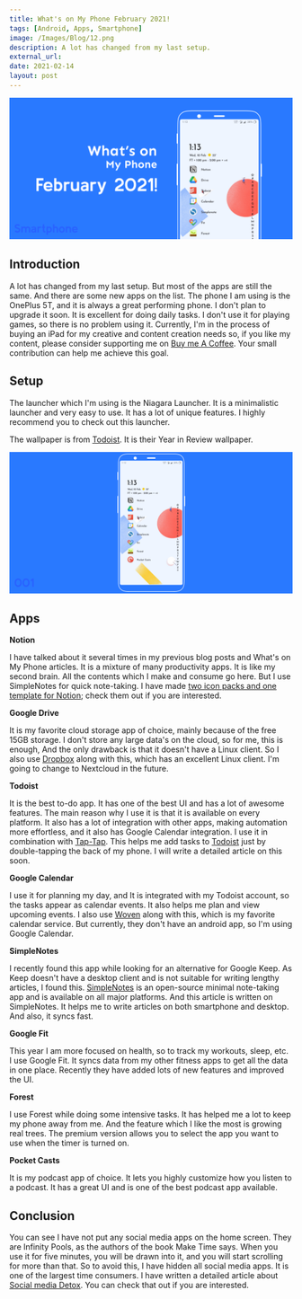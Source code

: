 ```yaml
---
title: What's on My Phone February 2021!
tags: [Android, Apps, Smartphone]
image: /Images/Blog/12.png
description: A lot has changed from my last setup.
external_url:
date: 2021-02-14
layout: post
---
```


![alt text](/Images/Blog/12.png "1")

## Introduction

A lot has changed from my last setup. But most of the apps are still the same. And there are some new apps on the list. The phone I am using is the OnePlus 5T, and it is always a great performing phone. I don't plan to upgrade it soon. It is excellent for doing daily tasks. I don't use it for playing games, so there is no problem using it. Currently, I'm in the process of buying an iPad for my creative and content creation needs so, if you like my content, please consider supporting me on [Buy me A Coffee](https://www.buymeacoffee.com/vyshnav). Your small contribution can help me achieve this goal.

## Setup

The launcher which I'm using is the Niagara Launcher. It is a minimalistic launcher and very easy to use. It has a lot of unique features. I highly recommend you to check out this launcher.

The wallpaper is from [Todoist](/resources/referrals/#todoist). It is their Year in Review wallpaper.

![alt text](/Images/Blog/12-1.png "My Homescreen")

## Apps

**Notion**

I have talked about it several times in my previous blog posts and What's on My Phone articles. It is a mixture of many productivity apps. It is like my second brain. All the contents which I make and consume go here. But I use SimpleNotes for quick note-taking. I have made [two icon packs and one template for Notion](/blog/tags#notion); check them out if you are interested.

**Google Drive**

It is my favorite cloud storage app of choice, mainly because of the free 15GB storage. I don't store any large data's on the cloud, so for me, this is enough, And the only drawback is that it doesn't have a Linux client. So I also use [Dropbox](/resources/referrals/#dropbox) along with this, which has an excellent Linux client. I'm going to change to Nextcloud in the future.

**Todoist**

It is the best to-do app. It has one of the best UI and has a lot of awesome features. The main reason why I use it is that it is available on every platform. It also has a lot of integration with other apps, making automation more effortless, and it also has Google Calendar integration. I use it in combination with [Tap-Tap](https://github.com/KieronQuinn/TapTap). This helps me add tasks to [Todoist](/resources/referrals/#todoist) just by double-tapping the back of my phone. I will write a detailed article on this soon.

**Google Calendar**

I use it for planning my day, and It is integrated with my Todoist account, so the tasks appear as calendar events. It also helps me plan and view upcoming events. I also use [Woven](https://woven.com/ref/vyshnav0039) along with this, which is my favorite calendar service. But currently, they don't have an android app, so I'm using Google Calendar.

**SimpleNotes**

I recently found this app while looking for an alternative for Google Keep. As Keep doesn't have a desktop client and is not suitable for writing lengthy articles, I found this. [SimpleNotes](https://simplenote.com/) is an open-source minimal note-taking app and is available on all major platforms. And this article is written on SimpleNotes. It helps me to write articles on both smartphone and desktop. And also, it syncs fast.

**Google Fit**

This year I am more focused on health, so to track my workouts, sleep, etc. I use Google Fit. It syncs data from my other fitness apps to get all the data in one place. Recently they have added lots of new features and improved the UI.

**Forest**

I use Forest while doing some intensive tasks. It has helped me a lot to keep my phone away from me. And the feature which I like the most is growing real trees. The premium version allows you to select the app you want to use when the timer is turned on.

**Pocket Casts**

It is my podcast app of choice. It lets you highly customize how you listen to a podcast. It has a great UI and is one of the best podcast app available.

## Conclusion

You can see I have not put any social media apps on the home screen. They are Infinity Pools, as the authors of the book Make Time says. When you use it for five minutes, you will be drawn into it, and you will start scrolling for more than that. So to avoid this, I have hidden all social media apps. It is one of the largest time consumers. I have written a detailed article about [Social media Detox](/blog/social-media-detox). You can check that out if you are interested.